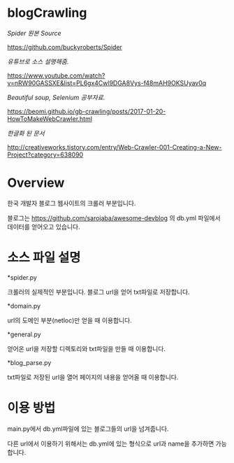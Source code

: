 # blogCrawling

*Spider 원본 Source*

<https://github.com/buckyroberts/Spider>

*유튜브로 소스 설명해줌.*

<https://www.youtube.com/watch?v=nRW90GASSXE&list=PL6gx4Cwl9DGA8Vys-f48mAH9OKSUyav0q>

*Beautiful soup, Selenium 공부자료.*

<https://beomi.github.io/gb-crawling/posts/2017-01-20-HowToMakeWebCrawler.html>

*한글화 된 문서*

<http://creativeworks.tistory.com/entry/Web-Crawler-001-Creating-a-New-Project?category=638090>

# Overview

한국 개발자 블로그 웹사이트의 크롤러 부분입니다.

블로그는 https://github.com/sarojaba/awesome-devblog 의 db.yml 파일에서 데이터를 얻어오고 있습니다.

# 소스 파일 설명

*spider.py

크롤러의 실제적인 부분입니다. 블로그 url을 얻어 txt파일로 저장합니다.

*domain.py

url의 도메인 부분(netloc)만 얻을 때 이용합니다.

*general.py

얻어온 url을 저장할 디렉토리와 txt파일을 만들 때 이용합니다.

*blog_parse.py

txt파일로 저장된 url을 열어 페이지의 내용을 얻어올 때 이용합니다.

# 이용 방법

main.py에서 db.yml파일에 있는 블로그들의 url을 넘겨줍니다.

다른 url에서 이용하기 위해서는 db.yml에 있는 형식으로 url과 name을 추가하면 가능합니다.

